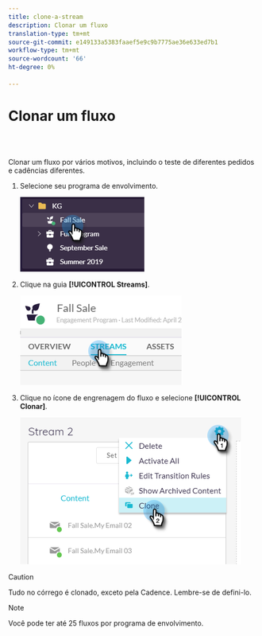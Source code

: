 ```yaml
---
title: clone-a-stream
description: Clonar um fluxo
translation-type: tm+mt
source-git-commit: e149133a5383faaef5e9c9b7775ae36e633ed7b1
workflow-type: tm+mt
source-wordcount: '66'
ht-degree: 0%

---
```



# Clonar um fluxo

<br> 

Clonar um fluxo por vários motivos, incluindo o teste de diferentes pedidos e cadências diferentes.

1. Selecione seu programa de envolvimento.

   ![Imagem Um](/help/sky/assets/engagement-programs/clone-a-stream/clone-a-stream-1.png)

1. Clique na guia **[!UICONTROL Streams]**.

   ![Imagem dois](/help/sky/assets/engagement-programs/clone-a-stream/clone-a-stream-2.png)

1. Clique no ícone de engrenagem do fluxo e selecione **[!UICONTROL Clonar]**.

   ![Imagem Três](/help/sky/assets/engagement-programs/clone-a-stream/clone-a-stream-3.png)

>[!CAUTION]
>
>Tudo no córrego é clonado, exceto pela Cadence. Lembre-se de defini-lo.

>[!NOTE]
>
>Você pode ter até 25 fluxos por programa de envolvimento.
